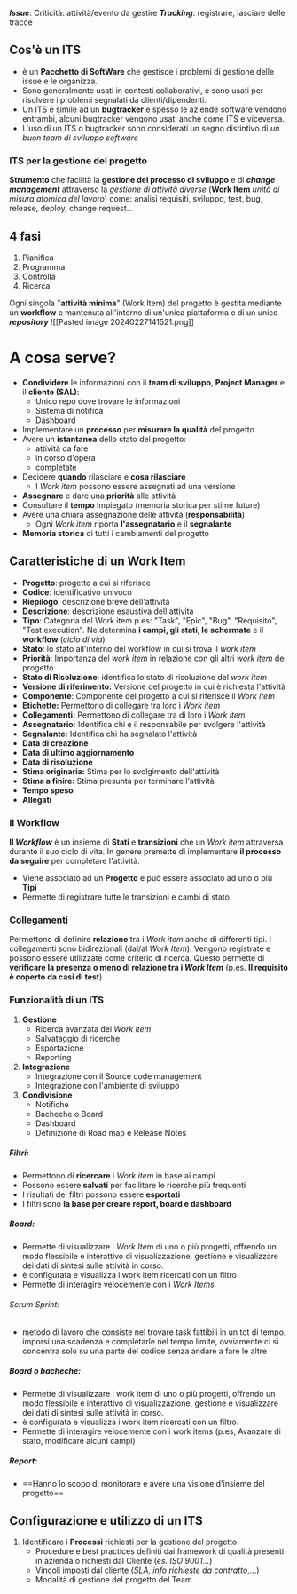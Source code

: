 **_Issue_**: Criticità: attività/evento da gestire
**_Tracking_**: registrare, lasciare delle tracce
## Cos'è un ITS
- è un **Pacchetto di SoftWare** che gestisce i problemi di gestione delle issue e le organizza.
- Sono generalmente usati in contesti collaborativi, e sono usati per risolvere i problemi segnalati da clienti/dipendenti.
- Un ITS è simile ad un **bugtracker** e spesso le aziende software vendono entrambi, alcuni bugtracker vengono usati anche come ITS e viceversa.
- L'uso di un ITS o bugtracker sono considerati un segno distintivo di _un buon team di sviluppo software_
### ITS per la gestione del progetto
**Strumento** che facilità la **gestione del processo di sviluppo** e di **_change management_** attraverso la *gestione di attività diverse* (**Work Item** _unità di misura atomica del lavoro_) come: analisi requisiti, sviluppo, test, bug, release, deploy, change request...

**4 fasi**
--
1) Pianifica
2) Programma
3) Controlla
4) Ricerca

Ogni singola "**attività minima**" (Work Item) del progetto è gestita mediante un **workflow** e mantenuta all'interno di un'unica piattaforma e di un unico **_repository_**
![[Pasted image 20240227141521.png]]
# A cosa serve?
- **Condividere** le informazioni con il **team di sviluppo**,  **Project Manager** e il **cliente (SAL)**:
	- Unico repo dove trovare le informazioni
	- Sistema di notifica
	- Dashboard
- Implementare un **processo** per **misurare la qualità** del progetto
- Avere un **istantanea** dello stato del progetto:
	- attività da fare
	- in corso d'opera
	- completate
- Decidere **quando** rilasciare e **cosa rilasciare**
	- I *Work item* possono essere assegnati ad una versione
- **Assegnare** e dare una **priorità** alle attività
- Consultare il **tempo** impiegato (memoria storica per stime future)
- Avere una chiara assegnazione delle attività (**responsabilità**)
	- Ogni *Work item* riporta **l'assegnatario** e il **segnalante**
- **Memoria storica** di tutti i cambiamenti del progetto
## Caratteristiche di un Work Item
- **Progetto**: progetto a cui si riferisce
- **Codice**: identificativo univoco
- **Riepilogo**: descrizione breve dell'attività
- **Descrizione**: descrizione esaustiva dell'attività
- **Tipo**: Categoria del Work item p.es: "Task", "Epic", "Bug", "Requisito", "Test execution". Ne determina **i campi, gli stati, le schermate** e il **workflow** (*ciclo di via*)
- **Stato**: lo stato all'interno del workflow in cui si trova il *work item*
- **Priorità**: Importanza del *work item* in relazione con gli altri *work item* del progetto
- **Stato di Risoluzione**: identifica lo stato di risoluzione del *work item*
- **Versione di riferimento:** Versione del progetto in cui è richiesta l'attività
- **Componente**: Componente del progetto a cui si riferisce il *Work item*
- **Etichette:** Permettono di collegare tra loro i *Work item*
- **Collegamenti:** Permettono di collegare tra di loro i *Work item*
- **Assegnatario:** Identifica chi è il responsabile per svolgere l'attività
- **Segnalante:** Identifica chi ha segnalato l'attività
- **Data di creazione**
- **Data di ultimo aggiornamento**
- **Data di risoluzione**
- **Stima originaria:** Stima per lo svolgimento dell'attività
- **Stima a finire:** Stima presunta per terminare l'attività
- **Tempo speso**
- **Allegati**
### Il Workflow
**Il _Workflow_** è un insieme di **Stati** e **transizioni** che un *Work item* attraversa durante il suo ciclo di vita. In genere premette di implementare **il processo da seguire** per completare l'attività.
- Viene associato ad un **Progetto** e può essere associato ad uno o più **Tipi**
- Permette di registrare tutte le transizioni e cambi di stato.
### Collegamenti
Permettono di definire **relazione** tra i *Work item* anche di differenti tipi. I collegamenti sono bidirezionali (dal/al *Work Item*).
Vengono registrate e possono essere utilizzate come criterio di ricerca. Questo permette di **verificare la presenza o meno di relazione tra i _Work Item_** (p.es. **Il requisito è coperto da casi di test**)
### Funzionalità di un ITS
1. **Gestione**
	- Ricerca avanzata dei *Work item*
	- Salvataggio di ricerche
	- Esportazione
	- Reporting
2. **Integrazione**
	- Integrazione con il Source code management
	- Integrazione con l'ambiente di sviluppo
3. **Condivisione**
	- Notifiche
	- Bacheche o Board
	- Dashboard
	- Definizione di Road map e Release Notes
##### Filtri:
- Permettono di **ricercare** i *Work item* in base ai campi
- Possono essere **salvati** per facilitare le ricerche più frequenti
- I risultati dei filtri possono essere **esportati**
- I filtri sono **la base per creare report, board e dashboard**
##### Board:
- Permette di visualizzare i *Work Item* di uno o più progetti, offrendo un modo flessibile e interattivo di visualizzazione, gestione e visualizzare dei dati di sintesi sulle attività in corso.
- è configurata e visualizza i work item ricercati con un filtro
- Permette di interagire velocemente con i *Work Items*
###### Scrum Sprint:
- metodo di lavoro che consiste nel trovare task fattibili in un tot di tempo, imporsi una scadenza e completarle nel tempo limite, ovviamente ci si concentra solo su una parte del codice senza andare a fare le altre
##### Board o bacheche:
- Permette di visualizzare i work item di uno o più progetti, offrendo un modo flessibile e interattivo di visualizzazione, gestione e visualizzare dei dati di sintesi sulle attività in corso.
- è configurata e visualizza i work item ricercati con un filtro.
- Permette di interagire velocemente con i work items (p.es, Avanzare di stato, modificare alcuni campi)
##### Report:
- ==Hanno lo scopo di monitorare e avere una visione d'insieme del progetto==
## Configurazione e utilizzo di un ITS
1. Identificare i **Processi** richiesti per la gestione del progetto:
	- Procedure e best practices definiti dai framework di qualità presenti in azienda o richiesti dal Cliente (*es. ISO 9001...*)
	- Vincoli imposti dal cliente (*SLA, info richieste da contratto*,...)
	- Modalità di gestione del progetto del Team
